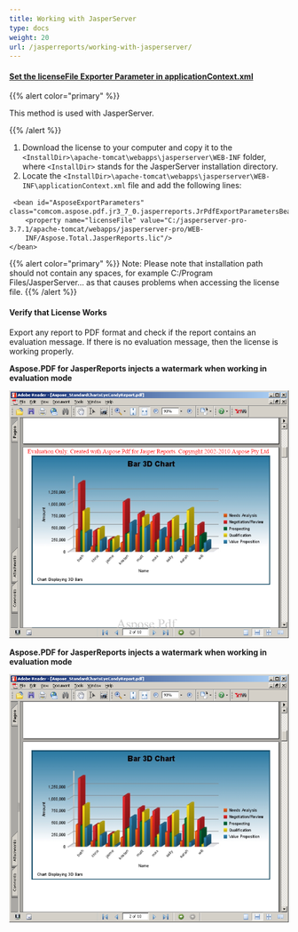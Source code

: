 ```yaml
---
title: Working with JasperServer
type: docs
weight: 20
url: /jasperreports/working-with-jasperserver/
---
```


#### <ins>**Set the licenseFile Exporter Parameter in applicationContext.xml**
{{% alert color="primary" %}} 

This method is used with JasperServer.

{{% /alert %}} 

1. Download the license to your computer and copy it to the ```<InstallDir>\apache-tomcat\webapps\jasperserver\WEB-INF``` folder, where  ```<InstallDir>``` stands for the JasperServer installation directory.
2. Locate the ```<InstallDir>\apache-tomcat\webapps\jasperserver\WEB-INF\applicationContext.xml``` file and add the following lines: 

```
 <bean id="AsposeExportParameters" class="comcom.aspose.pdf.jr3_7_0.jasperreports.JrPdfExportParametersBean">
    <property name="licenseFile" value="C:/jasperserver-pro-3.7.1/apache-tomcat/webapps/jasperserver-pro/WEB-   
    INF/Aspose.Total.JasperReports.lic"/>
</bean> 
```
{{% alert color="primary" %}} 
Note: Please note that installation path should not contain any spaces, for example C:/Program Files/JasperServer… as that causes problems when accessing the license file.
{{% /alert %}} 

#### **Verify that License Works**
Export any report to PDF format and check if the report contains an evaluation message. If there is no evaluation message, then the license is working properly. 

**Aspose.PDF for JasperReports injects a watermark when working in evaluation mode** 

![todo:image_alt_text](working-with-jasperserver_1.png)



**Aspose.PDF for JasperReports injects a watermark when working in evaluation mode** 

![todo:image_alt_text](working-with-jasperserver_2.png)
